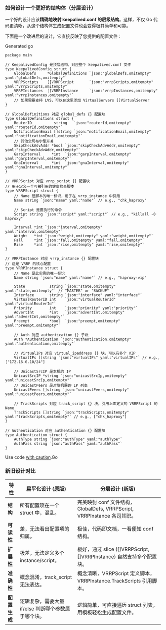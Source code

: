 ### 如何设计一个更好的结构体（分层设计）

一个好的设计应该**精确地映射 keepalived.conf 的层级结构**。这样，不仅 Go 代码更清晰，从这个结构体生成配置文件也会变得极其简单和可靠。

下面是一个改进后的设计，它直接反映了您提供的配置文件：

Generated go

```
package main

// KeepalivedConfig 是顶层结构，对应整个 keepalived.conf 文件
type KeepalivedConfig struct {
	GlobalDefs     *GlobalDefinitions `json:"globalDefs,omitempty" yaml:"globalDefs,omitempty"`
	VRRPScripts    []VRRPScript       `json:"vrrpScripts,omitempty" yaml:"vrrpScripts,omitempty"`
	VRRPInstances  []VRRPInstance     `json:"vrrpInstances,omitempty" yaml:"vrrpInstances,omitempty"`
	// 如果需要支持 LVS，可以在这里添加 VirtualServers []VirtualServer
}

// GlobalDefinitions 对应 global_defs {} 配置块
type GlobalDefinitions struct {
	RouterID          string   `json:"routerId,omitempty" yaml:"routerId,omitempty"`
	NotificationEmail []string `json:"notificationEmail,omitempty" yaml:"notificationEmail,omitempty"`
	// 其他全局布尔型开关
	SkipCheckAdvAddr *bool `json:"skipCheckAdvAddr,omitempty" yaml:"skipCheckAdvAddr,omitempty"`
	GarpInterval     *int  `json:"garpInterval,omitempty" yaml:"garpInterval,omitempty"`
	GnaInterval      *int  `json:"gnaInterval,omitempty" yaml:"gnaInterval,omitempty"`
}

// VRRPScript 对应 vrrp_script {} 配置块
// 用于定义一个可被引用的健康检查脚本
type VRRPScript struct {
	// Name 是脚本的唯一标识，用于在 vrrp_instance 中引用
	Name string `json:"name" yaml:"name"` // e.g., "chk_haproxy"

	// Script 是要执行的命令
	Script string `json:"script" yaml:"script"` // e.g., "killall -0 haproxy"

	Interval *int `json:"interval,omitempty" yaml:"interval,omitempty"`
	Weight   *int `json:"weight,omitempty" yaml:"weight,omitempty"`
	Fall     *int `json:"fall,omitempty" yaml:"fall,omitempty"`
	Rise     *int `json:"rise,omitempty" yaml:"rise,omitempty"`
}

// VRRPInstance 对应 vrrp_instance {} 配置块
// 这是 VRRP 的核心配置
type VRRPInstance struct {
	// Name 是此实例的唯一标识
	Name string `json:"name" yaml:"name"` // e.g., "haproxy-vip"

	State           string `json:"state,omitempty" yaml:"state,omitempty"` // "MASTER" or "BACKUP"
	Interface       string `json:"interface" yaml:"interface"`
	VirtualRouterID int    `json:"virtualRouterId" yaml:"virtualRouterId"`
	Priority        int    `json:"priority" yaml:"priority"`
	AdvertInt       *int   `json:"advertInt,omitempty" yaml:"advertInt,omitempty"`
	Preempt         *bool  `json:"preempt,omitempty" yaml:"preempt,omitempty"`

	// Auth 对应 authentication {} 子块
	Auth *Authentication `json:"authentication,omitempty" yaml:"authentication,omitempty"`

	// VirtualIPs 对应 virtual_ipaddress {} 块，可以有多个 VIP
	VirtualIPs []string `json:"virtualIPs" yaml:"virtualIPs"` // e.g., ["172.16.0.10/24"]

	// UnicastSrcIP 是本机的 IP
	UnicastSrcIP *string `json:"unicastSrcIp,omitempty" yaml:"unicastSrcIp,omitempty"`
	// UnicastPeers 是对端机器的 IP 列表
	UnicastPeers []string `json:"unicastPeers,omitempty" yaml:"unicastPeers,omitempty"`

	// TrackScripts 对应 track_script {} 块，引用上面定义的 VRRPScript 的 Name
	TrackScripts []string `json:"trackScripts,omitempty" yaml:"trackScripts,omitempty"` // e.g., ["chk_haproxy"]
}

// Authentication 对应 authentication {} 配置块
type Authentication struct {
	AuthType string `json:"authType" yaml:"authType"`
	AuthPass string `json:"authPass" yaml:"authPass"`
}
```

Use code [with caution](https://support.google.com/legal/answer/13505487).Go

### 新旧设计对比















| 特性         | 扁平化设计 (原版)                                   | 分层设计 (新版)                                              |
| ------------ | --------------------------------------------------- | ------------------------------------------------------------ |
| **结构**     | 所有配置项在一个 struct 中，混乱。                  | 完美映射 conf 文件结构，GlobalDefs, VRRPScript, VRRPInstance 各司其职。 |
| **可读性**   | 差，无法看出配置项的归属。                          | 极佳，代码即文档，一看便知 conf 结构。                       |
| **扩展性**   | 极差，无法定义多个 instance/script。                | 极好，通过 slice ([]VRRPScript, []VRRPInstance) 自然支持多个配置块。 |
| **准确性**   | 概念混淆，track_script 无法表达。                   | 概念清晰，VRRPScript 定义脚本，VRRPInstance.TrackScripts 引用脚本。 |
| **配置生成** | 逻辑复杂，需要大量 if/else 判断哪个参数属于哪个块。 | 逻辑简单，可直接遍历 struct 列表，用模板轻松生成配置文件。   |